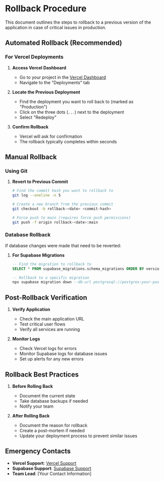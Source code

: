 # Rollback Procedure

This document outlines the steps to rollback to a previous version of the application in case of critical issues in production.

## Automated Rollback (Recommended)

### For Vercel Deployments

1. **Access Vercel Dashboard**
   - Go to your project in the [Vercel Dashboard](https://vercel.com/dashboard)
   - Navigate to the "Deployments" tab

2. **Locate the Previous Deployment**
   - Find the deployment you want to roll back to (marked as "Production")
   - Click on the three dots (`...`) next to the deployment
   - Select "Redeploy"

3. **Confirm Rollback**
   - Vercel will ask for confirmation
   - The rollback typically completes within seconds

## Manual Rollback

### Using Git

1. **Revert to Previous Commit**
   ```bash
   # Find the commit hash you want to rollback to
   git log --oneline -n 5
   
   # Create a new branch from the previous commit
   git checkout -b rollback-<date> <commit-hash>
   
   # Force push to main (requires force push permissions)
   git push -f origin rollback-<date>:main
   ```

### Database Rollback

If database changes were made that need to be reverted:

1. **For Supabase Migrations**
   ```sql
   -- Find the migration to rollback to
   SELECT * FROM supabase_migrations.schema_migrations ORDER BY version DESC LIMIT 5;
   
   -- Rollback to a specific migration
   npx supabase migration down --db-url postgresql://postgres:your-password@db.your-project.supabase.co:5432/postgres
   ```

## Post-Rollback Verification

1. **Verify Application**
   - Check the main application URL
   - Test critical user flows
   - Verify all services are running

2. **Monitor Logs**
   - Check Vercel logs for errors
   - Monitor Supabase logs for database issues
   - Set up alerts for any new errors

## Rollback Best Practices

1. **Before Rolling Back**
   - Document the current state
   - Take database backups if needed
   - Notify your team

2. **After Rolling Back**
   - Document the reason for rollback
   - Create a post-mortem if needed
   - Update your deployment process to prevent similar issues

## Emergency Contacts

- **Vercel Support**: [Vercel Support](https://vercel.com/support)
- **Supabase Support**: [Supabase Support](https://supabase.com/support)
- **Team Lead**: [Your Contact Information]
